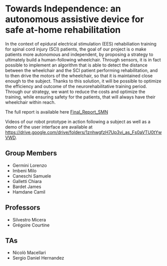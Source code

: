 # Towards Independence: an autonomous assistive device for safe at-home rehabilitation

In the context of epidural electrical stimulation (EES) rehabiliation training for spinal cord injury (SCI) patients, the goal of our project is o make patients more autonomous and independent, by proposing a strategy to ultimately build a human-following wheelchair. Through sensors, it is in fact possible to implement an algorithm that is able to detect the distance between the wheelchair and the SCI patient performing rehabilitation, and to then drive the motors of the wheelchair, so that it is maintained close enough to the subject. Thanks to this solution, it will be possible to optimize the efficiency and outcome of the neurorehabilitative training period. Through our strategy, we want to reduce the costs and optimize the training, while ensuring safety for the patients, that will always have their wheelchair within reach.

The full report is available here [Final_Report_SMN](Sensorimotor-neuroprosthetics/Final_Report_SMN)

Videos of our robot prototype in action following a subject as well as a demo of the user interface are available at https://drive.google.com/drive/folders/1znhwgfzH7Up3vi_as_Fs0aVTU0tYwVWD.

## Group Members
- Germini Lorenzo
- Imbeni Milo
- Caneschi Samuele
- Galletti Chiara
- Bardet James
- Hamdane Camil

## Professors
- Silvestro Micera
- Grégoire Courtine

## TAs
- Nicolò Macellari
- Sergio Daniel Hernandez
